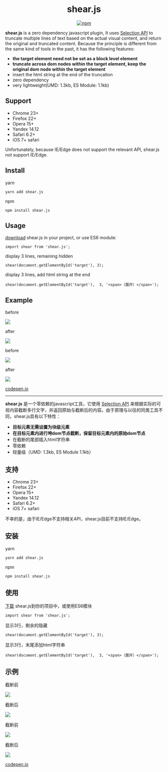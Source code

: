 <h1 align="center">shear.js</h1>

<p align="center">
    <a href="https://www.npmjs.com/package/shear.js">
        <img src="https://badge.fury.io/js/shear.js.svg" alt="npm" />
    </a>
</p>

**shear.js** is a zero dependency javascript plugin, It uses [Selection API](https://developer.mozilla.org/zh-CN/docs/Web/API/Selection) to truncate multiple lines of text based on the actual visual content, and return the original and truncated content. Because the principle is different from the same kind of tools in the past, it has the following features:

- **the target element need not be set as a block level element**
- **truncate across dom nodes within the target element, keep the original dom node within the target element**
- insert the html string at the end of the truncation
- zero dependency
- very lightweight(UMD: 1.3kb, ES Module: 1.1kb)

## Support

- Chrome 23+
- Firefox 22+
- Opera 15+
- Yandex 14.12
- Safari 6.2+
- iOS 7+ safari

Unfortunately, because IE/Edge does not support the relevant API, shear.js not support IE/Edge.

## Install

yarn
```
yarn add shear.js
```

npm
```
npm install shear.js
```

## Usage

[download](https://raw.githubusercontent.com/zhengrenzhe/shear.js/master/dist/shear-umd.js) shear.js in your project, or use ES6 module:
```
import shear from 'shear.js';
```

display 3 lines, remaining hidden
```
shear(document.getElementById('target'), 3);
```

display 3 lines, add html string at the end
```
shear(document.getElementById('target'),  3, '<span>（展开）</span>');
```

## Example

<p>before</p>

![](https://dn-droiz.qbox.me/p11.png)

<p>after</p>

![](https://dn-droiz.qbox.me/p2.png)

<p>before</p>

![](https://dn-droiz.qbox.me/p3.png)

<p>after</p>

![](https://dn-droiz.qbox.me/p4.png)

<a href="https://codepen.io/droiz/pen/YYWBBw/">codepen.io</a>


<hr />

**shear.js** 是一个零依赖的javascript工具，它使用 [Selection API](https://developer.mozilla.org/zh-CN/docs/Web/API/Selection) 来根据实际的可视内容截断多行文字，并返回原始与截断后的内容。由于原理与以往的同类工具不同，shear.js具有以下特性：

- **目标元素无需设置为块级元素**
- **在目标元素内进行垮dom节点截断，保留目标元素内的原始dom节点**
- 在截断的尾部插入html字符串
- 零依赖
- 轻量级（UMD: 1.3kb, ES Module 1.1kb）

## 支持

- Chrome 23+
- Firefox 22+
- Opera 15+
- Yandex 14.12
- Safari 6.2+
- iOS 7+ safari

不幸的是，由于IE/Edge不支持相关API，shear.js目前不支持IE/Edge。

## 安装

yarn
```
yarn add shear.js
```

npm
```
npm install shear.js
```

## 使用

[下载](https://raw.githubusercontent.com/zhengrenzhe/shear.js/master/dist/shear-umd.js) shear.js到你的项目中，或使用ES6模块
```
import shear from 'shear.js';
```

显示3行，剩余的隐藏
```
shear(document.getElementById('target'), 3);
```

显示3行，末尾添加html字符串
```
shear(document.getElementById('target'),  3, '<span>（展开）</span>');
```

## 示例

<p>截断前</p>

![](https://dn-droiz.qbox.me/p11.png)

<p>截断后</p>

![](https://dn-droiz.qbox.me/p2.png)

<p>截断前</p>

![](https://dn-droiz.qbox.me/p3.png)

<p>截断后</p>

![](https://dn-droiz.qbox.me/p4.png)

<a href="https://codepen.io/droiz/pen/YYWBBw/">codepen.io</a>
